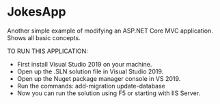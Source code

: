 # JokesApp
Another simple example of modifying an ASP.NET Core MVC application.  Shows all basic concepts.

TO RUN THIS APPLICATION:
- First install Visual Studio 2019 on your machine.  
- Open up the .SLN solution file in Visual Studio 2019.
- Open up the Nuget package manager console in VS 2019.
- Run the commands: add-migration
                    update-database
- Now you can run the solution using F5 or starting with IIS Server.
